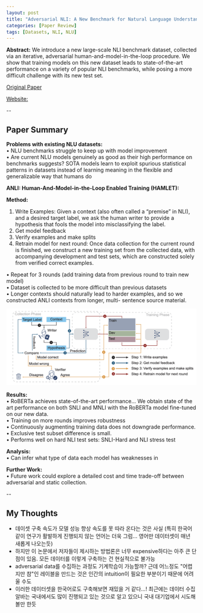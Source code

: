 ```yaml
---
layout: post
title: "Adversarial NLI: A New Benchmark for Natural Language Understanding"
categories: [Paper Review]
tags: [Datasets, NLI, NLU]
---
```


**Abstract:** We introduce a new large-scale NLI benchmark dataset, collected via an iterative, adversarial human-and-model-in-the-loop procedure. We show that training models on this new dataset leads to state-of-the-art performance on a variety of popular NLI benchmarks, while posing a more difficult challenge with its new test set.

[Original Paper](https://arxiv.org/abs/1910.14599)

[Website:](https://www.adversarialnli.com/)

--

## Paper Summary


**Problems with existing NLU datasets:**  
• NLU benchmarks struggle to keep up with model improvement  
• Are current NLU models genuinely as good as their high performance on benchmarks suggests? SOTA models learn to exploit spurious statistical patterns in datasets instead of learning meaning in the flexible and generalizable way that humans do 


**ANLI: Human-And-Model-in-the-Loop Enabled Training (HAMLET):**   

**Method:**
1. Write Examples:  Given a context (also often called a “premise” in NLI), and a desired target label, we ask the human writer to provide a hypothesis that fools the model into misclassifying the label.  
2. Get model feedback  
3. Verify examples and make splits  
4. Retrain model for next round: Once data collection for the current round is finished, we construct a new training set from the collected data, with accompanying development and test sets, which are constructed solely from verified correct examples.   

• Repeat for 3 rounds (add training data from previous round to train new model)  
• Dataset is collected to be more difficult than previous datasets  
• Longer contexts should naturally lead to harder examples, and so we constructed ANLI contexts from longer, multi- sentence source material.  

![ANLI](./assets/img/blog/ANLI.jpg "ANLI Method")

**Results:**  
• RoBERTa achieves state-of-the-art performance... We obtain state of the art performance on both SNLI and MNLI with the RoBERTa model fine-tuned on our new data.   
• Training on more rounds improves robustness  
• Continuously augmenting training data does not downgrade performance.  
• Exclusive test subset difference is small.  
• Performs well on hard NLI test sets: SNLI-Hard and  NLI stress test  

**Analysis:**  
• Can infer what type of data each model has weaknesses in  

**Further Work:**  
• Future work could explore a detailed cost and time trade-off between adversarial and static collection.  

--

## My Thoughts
- 데이셋 구축 속도가 모델 성능 향상 속도를 못 따라 온다는 것은 사실 (특히 한국어 같이 연구가 활발하게 진행되지 않는 언어는 더욱 그럼... 영어만 데이터셋이 매년 새롭게 나오는듯)
- 하지만 이 논문에서 저자들이 제시하는 방법론은 너무 expensive하다는 아주 큰 단점이 있음. 모든 데이터를 이렇게 구축하는 건 현실적으로 불가능
- adversarial data를 수집하는 과정도 기계학습이 가능할까? 근데 어느정도 "어렵지만 참"인 레이블을 만드는 것은 인간의 intuition이 필요한 부분이기 때문에 어려울 수도
- 이러한 데이터셋을 한국어로도 구축해보면 재밌을 거 같다...! 최근에는 데이터 수집 알바는 국내에서도 많이 진행되고 있는 것으로 알고 있으니 국내 대기업에서 시도해볼만 한듯
